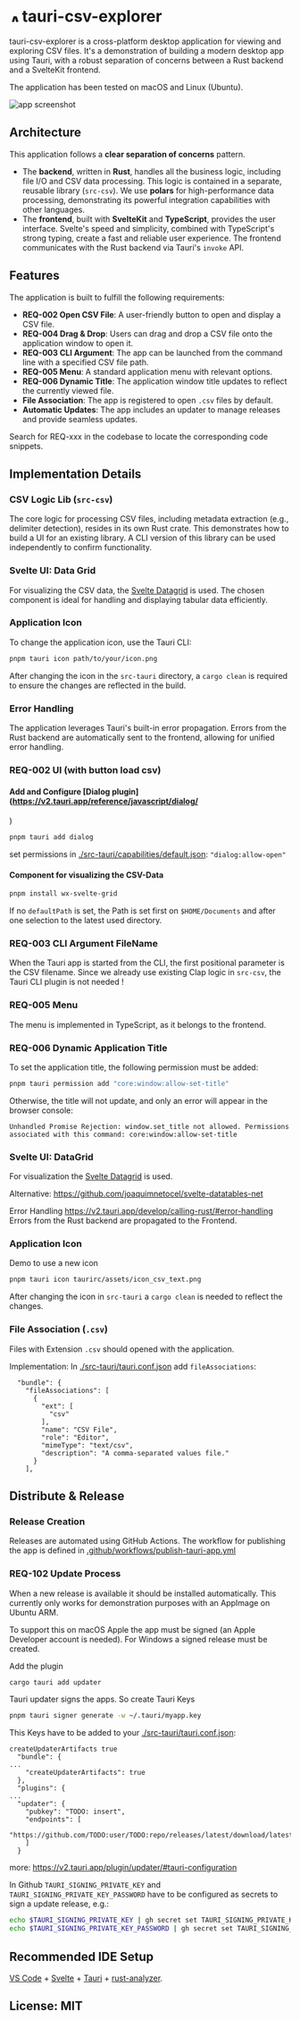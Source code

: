 # <img src="./src-tauri/icons/128x128.png" alt="App Icon" width="16" /> tauri-csv-explorer

tauri-csv-explorer is a cross-platform desktop application for viewing and exploring CSV files. It's a demonstration of building a modern desktop app using Tauri, with a robust separation of concerns between a Rust backend and a SvelteKit frontend.

The application has been tested on macOS and Linux (Ubuntu).

![app screenshot](images/app-screenshot.png)


## Architecture

This application follows a **clear separation of concerns** pattern.

  * The **backend**, written in **Rust**, handles all the business logic, including file I/O and CSV data processing. This logic is contained in a separate, reusable library (`src-csv`). We use **polars** for high-performance data processing, demonstrating its powerful integration capabilities with other languages.
  * The **frontend**, built with **SvelteKit** and **TypeScript**, provides the user interface. Svelte's speed and simplicity, combined with TypeScript's strong typing, create a fast and reliable user experience. The frontend communicates with the Rust backend via Tauri's `invoke` API.

## Features

The application is built to fulfill the following requirements:

  * **REQ-002 Open CSV File**: A user-friendly button to open and display a CSV file.
  * **REQ-004 Drag & Drop**: Users can drag and drop a CSV file onto the application window to open it.
  * **REQ-003 CLI Argument**: The app can be launched from the command line with a specified CSV file path.
  * **REQ-005 Menu**: A standard application menu with relevant options.
  * **REQ-006 Dynamic Title**: The application window title updates to reflect the currently viewed file.
  * **File Association**: The app is registered to open `.csv` files by default.
  * **Automatic Updates**: The app includes an updater to manage releases and provide seamless updates.

Search for REQ-xxx in the codebase to locate the corresponding code snippets.

## Implementation Details

### CSV Logic Lib (`src-csv`)

The core logic for processing CSV files, including metadata extraction (e.g., delimiter detection), resides in its own Rust crate. This demonstrates how to build a UI for an existing library. A CLI version of this library can be used independently to confirm functionality.

### Svelte UI: Data Grid

For visualizing the CSV data, the [Svelte Datagrid](https://svar.dev/svelte/datagrid/) is used. The chosen component is ideal for handling and displaying tabular data efficiently.

### Application Icon

To change the application icon, use the Tauri CLI:

```sh
pnpm tauri icon path/to/your/icon.png
```

After changing the icon in the `src-tauri` directory, a `cargo clean` is required to ensure the changes are reflected in the build.

### Error Handling

The application leverages Tauri's built-in error propagation. Errors from the Rust backend are automatically sent to the frontend, allowing for unified error handling.

### REQ-002 UI (with button load csv)

#### Add and Configure [Dialog plugin](https://v2.tauri.app/reference/javascript/dialog/
)

```sh
pnpm tauri add dialog
```

set permissions in [./src-tauri/capabilities/default.json](./src-tauri/capabilities/default.json): `"dialog:allow-open"`

#### Component for visualizing the CSV-Data

```sh
pnpm install wx-svelte-grid
```

If no `defaultPath` is set, the Path is set first on `$HOME/Documents` and after one selection to the latest used directory.

### REQ-003 CLI Argument FileName

When the Tauri app is started from the CLI, the first positional parameter is the CSV filename. Since we already use existing Clap logic in `src-csv`, the Tauri CLI plugin is not needed !

### REQ-005 Menu

The menu is implemented in TypeScript, as it belongs to the frontend.

### REQ-006 Dynamic Application Title

To set the application title, the following permission must be added:

```sh
pnpm tauri permission add "core:window:allow-set-title"
```

Otherwise, the title will not update, and only an error will appear in the browser console:

```
Unhandled Promise Rejection: window.set_title not allowed. Permissions associated with this command: core:window:allow-set-title
```

### Svelte UI: DataGrid

For visualization the [Svelte Datagrid](https://svar.dev/svelte/datagrid/) is used.

Alternative:
https://github.com/joaquimnetocel/svelte-datatables-net

Error Handling 
https://v2.tauri.app/develop/calling-rust/#error-handling
Errors from the Rust backend are propagated to the Frontend.


### Application Icon

Demo to use a new icon 

```sh
pnpm tauri icon taurirc/assets/icon_csv_text.png
```

After changing the icon in `src-tauri` a `cargo clean` is needed to reflect the changes.

### File Association (`.csv`)

Files with Extension `.csv` should opened with the application.

Implementation:
In [./src-tauri/tauri.conf.json](./src-tauri/tauri.conf.json) add `fileAssociations`:

``` 
  "bundle": {
    "fileAssociations": [
      {
        "ext": [
          "csv"
        ],
        "name": "CSV File",
        "role": "Editor",
        "mimeType": "text/csv",
        "description": "A comma-separated values file."
      }
    ],
```

## Distribute & Release

### Release Creation

Releases are automated using GitHub Actions. The workflow for publishing the app is defined in [.github/workflows/publish-tauri-app.yml](.github/workflows/publish-tauri-app.yml)

### REQ-102 Update Process

When a new release is available it should be installed automatically.
This currently only works for demonstration purposes with an AppImage on Ubuntu ARM.

To support this on macOS Apple the app must be signed (an Apple Developer account is needed).
For Windows a signed release must be created.

Add the plugin

```sh
cargo tauri add updater
```

Tauri updater signs the apps.
So create Tauri Keys

```sh
pnpm tauri signer generate -w ~/.tauri/myapp.key
```

This Keys have to be added to your [./src-tauri/tauri.conf.json](./src-tauri/tauri.conf.json):

```
createUpdaterArtifacts true
  "bundle": {
...  
    "createUpdaterArtifacts": true
  },
  "plugins": {
...
  "updater": {
    "pubkey": "TODO: insert",
    "endpoints": [
        "https://github.com/TODO:user/TODO:repo/releases/latest/download/latest.json"
    ]
  }
```

more:
<https://v2.tauri.app/plugin/updater/#tauri-configuration>

In Github `TAURI_SIGNING_PRIVATE_KEY` and `TAURI_SIGNING_PRIVATE_KEY_PASSWORD` have to be configured as secrets to sign a update release, e.g.:

```sh
echo $TAURI_SIGNING_PRIVATE_KEY | gh secret set TAURI_SIGNING_PRIVATE_KEY
echo $TAURI_SIGNING_PRIVATE_KEY_PASSWORD | gh secret set TAURI_SIGNING_PRIVATE_KEY_PASSWORD
```

## Recommended IDE Setup

[VS Code](https://code.visualstudio.com/) + [Svelte](https://marketplace.visualstudio.com/items?itemName=svelte.svelte-vscode) + [Tauri](https://marketplace.visualstudio.com/items?itemName=tauri-apps.tauri-vscode) + [rust-analyzer](https://marketplace.visualstudio.com/items?itemName=rust-lang.rust-analyzer).

## License: MIT

